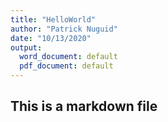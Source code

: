 ```yaml
---
title: "HelloWorld"
author: "Patrick Nuguid"
date: "10/13/2020"
output:
  word_document: default
  pdf_document: default
---
```


## This is a markdown file

